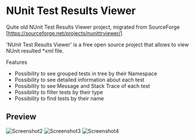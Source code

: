 # NUnit Test Results Viewer
Quite old NUnit Test Results Viewer project, migrated from SourceForge [https://sourceforge.net/projects/nunittrviewer/]

'NUnit Test Results Viewer' is a free open source project that allows to view NUnit resulted *xml file.

Features
 - Possibility to see grouped tests in tree by their Namespace
 - Possibility to see detailed information about each test
 - Possibility to see Message and Stack Trace of each test
 - Possibility to filter tests by their type
 - Possibility to find tests by their name


## Preview
![Screenshot2](https://a.fsdn.com/con/app/proj/nunittrviewer/screenshots/2.png/max/max/1)
![Screenshot3](https://a.fsdn.com/con/app/proj/nunittrviewer/screenshots/3.png/max/max/1)
![Screenshot4](https://a.fsdn.com/con/app/proj/nunittrviewer/screenshots/4.png/max/max/1)
